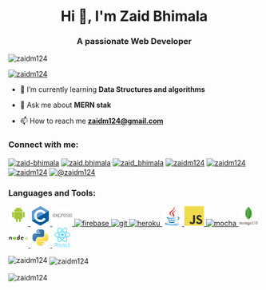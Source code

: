 <h1 align="center">Hi 👋, I'm Zaid Bhimala</h1>
<h3 align="center">A passionate Web Developer</h3>

<p align="left"> <img src="https://komarev.com/ghpvc/?username=zaidm124&label=Profile%20views&color=0e75b6&style=flat" alt="zaidm124" /> </p>

<p align="left"> <a href="https://github.com/ryo-ma/github-profile-trophy"><img src="https://github-profile-trophy.vercel.app/?username=zaidm124" alt="zaidm124" /></a> </p>

- 🌱 I’m currently learning **Data Structures and algorithms**

- 💬 Ask me about **MERN stak**

- 📫 How to reach me **zaidm124@gmail.com**

<h3 align="left">Connect with me:</h3>
<p align="left">
<a href="https://linkedin.com/in/zaid-bhimala" target="blank"><img align="center" src="https://raw.githubusercontent.com/rahuldkjain/github-profile-readme-generator/master/src/images/icons/Social/linked-in-alt.svg" alt="zaid-bhimala" height="30" width="40" /></a>
<a href="https://fb.com/zaid.bhimala" target="blank"><img align="center" src="https://raw.githubusercontent.com/rahuldkjain/github-profile-readme-generator/master/src/images/icons/Social/facebook.svg" alt="zaid.bhimala" height="30" width="40" /></a>
<a href="https://instagram.com/zaid_bhimala" target="blank"><img align="center" src="https://raw.githubusercontent.com/rahuldkjain/github-profile-readme-generator/master/src/images/icons/Social/instagram.svg" alt="zaid_bhimala" height="30" width="40" /></a>
<a href="https://www.codechef.com/users/zaidm124" target="blank"><img align="center" src="https://cdn.jsdelivr.net/npm/simple-icons@3.1.0/icons/codechef.svg" alt="zaidm124" height="30" width="40" /></a>
<a href="https://codeforces.com/profile/zaidm124" target="blank"><img align="center" src="https://raw.githubusercontent.com/rahuldkjain/github-profile-readme-generator/master/src/images/icons/Social/codeforces.svg" alt="zaidm124" height="30" width="40" /></a>
<a href="https://www.leetcode.com/zaidm124" target="blank"><img align="center" src="https://raw.githubusercontent.com/rahuldkjain/github-profile-readme-generator/master/src/images/icons/Social/leet-code.svg" alt="zaidm124" height="30" width="40" /></a>
<a href="https://www.hackerearth.com/@zaidm124" target="blank"><img align="center" src="https://raw.githubusercontent.com/rahuldkjain/github-profile-readme-generator/master/src/images/icons/Social/hackerearth.svg" alt="@zaidm124" height="30" width="40" /></a>
</p>

<h3 align="left">Languages and Tools:</h3>
<p align="left"> <a href="https://developer.android.com" target="_blank" rel="noreferrer"> <img src="https://raw.githubusercontent.com/devicons/devicon/master/icons/android/android-original-wordmark.svg" alt="android" width="40" height="40"/> </a> <a href="https://www.cprogramming.com/" target="_blank" rel="noreferrer"> <img src="https://raw.githubusercontent.com/devicons/devicon/master/icons/c/c-original.svg" alt="c" width="40" height="40"/> </a> <a href="https://expressjs.com" target="_blank" rel="noreferrer"> <img src="https://raw.githubusercontent.com/devicons/devicon/master/icons/express/express-original-wordmark.svg" alt="express" width="40" height="40"/> </a> <a href="https://firebase.google.com/" target="_blank" rel="noreferrer"> <img src="https://www.vectorlogo.zone/logos/firebase/firebase-icon.svg" alt="firebase" width="40" height="40"/> </a> <a href="https://git-scm.com/" target="_blank" rel="noreferrer"> <img src="https://www.vectorlogo.zone/logos/git-scm/git-scm-icon.svg" alt="git" width="40" height="40"/> </a> <a href="https://heroku.com" target="_blank" rel="noreferrer"> <img src="https://www.vectorlogo.zone/logos/heroku/heroku-icon.svg" alt="heroku" width="40" height="40"/> </a> <a href="https://www.java.com" target="_blank" rel="noreferrer"> <img src="https://raw.githubusercontent.com/devicons/devicon/master/icons/java/java-original.svg" alt="java" width="40" height="40"/> </a> <a href="https://developer.mozilla.org/en-US/docs/Web/JavaScript" target="_blank" rel="noreferrer"> <img src="https://raw.githubusercontent.com/devicons/devicon/master/icons/javascript/javascript-original.svg" alt="javascript" width="40" height="40"/> </a> <a href="https://mochajs.org" target="_blank" rel="noreferrer"> <img src="https://www.vectorlogo.zone/logos/mochajs/mochajs-icon.svg" alt="mocha" width="40" height="40"/> </a> <a href="https://www.mongodb.com/" target="_blank" rel="noreferrer"> <img src="https://raw.githubusercontent.com/devicons/devicon/master/icons/mongodb/mongodb-original-wordmark.svg" alt="mongodb" width="40" height="40"/> </a> <a href="https://nodejs.org" target="_blank" rel="noreferrer"> <img src="https://raw.githubusercontent.com/devicons/devicon/master/icons/nodejs/nodejs-original-wordmark.svg" alt="nodejs" width="40" height="40"/> </a> <a href="https://www.python.org" target="_blank" rel="noreferrer"> <img src="https://raw.githubusercontent.com/devicons/devicon/master/icons/python/python-original.svg" alt="python" width="40" height="40"/> </a> <a href="https://reactjs.org/" target="_blank" rel="noreferrer"> <img src="https://raw.githubusercontent.com/devicons/devicon/master/icons/react/react-original-wordmark.svg" alt="react" width="40" height="40"/> </a> </p>

<p><img align="left" src="https://github-readme-stats.vercel.app/api/top-langs?username=zaidm124&show_icons=true&locale=en&layout=compact" alt="zaidm124" /></p>

<p>&nbsp;<img align="center" src="https://github-readme-stats.vercel.app/api?username=zaidm124&show_icons=true&locale=en" alt="zaidm124" /></p>

<p><img align="center" src="https://github-readme-streak-stats.herokuapp.com/?user=zaidm124&" alt="zaidm124" /></p>
